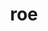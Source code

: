 ---
category: 3-letters
denotation: null
name: roe
reference_link: https://www.etymonline.com/word/roe
root_language: null
root_name: null
title: roe
type: free
word_sums:
- respelling: roe
  sum: 'Roe + '
---